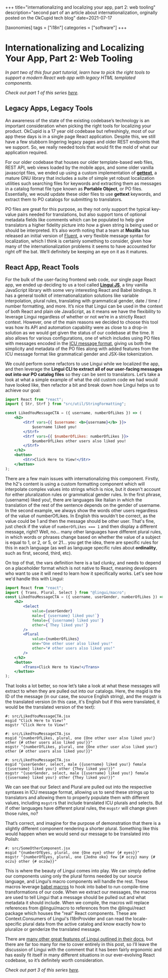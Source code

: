 +++
title="internationalizing and localizing your app, part 2: web tooling"
description="second part of an article about internationalization, orginally posted on the OkCupid tech blog"
date=2021-07-17

[taxonomies]
tags = ["i18n"]
categories = ["software"]
+++
# Internationalizing and Localizing Your App, Part 2: Web Tooling

*In part two of this four part tutorial, learn how to pick the right tools to support a modern React web app with legacy HTML templated components.*

*Check out part 1 of this series [here](https://tech.okcupid.com/internationalizing-and-localizing-your-app-part-1-understanding-different-cultures-cd25422378f0).*

## Legacy Apps, Legacy Tools

An awareness of the state of the existing codebase’s technology is an important consideration when picking the right tools for localizing your product. OkCupid is a 17 year old codebase but refreshingly, most of our app these days is in a single page React application. Despite this, we still have a few stubborn lingering legacy pages and older REST endpoints that we support. So, we really needed tools that would fit the mold of what our application required.

For our older codebase that houses our older template-based web files, REST API, web views loaded by the mobile apps, and some older vanilla javascript files, we ended up using a custom implementation of **[gettext](https://en.wikipedia.org/wiki/Gettext)**, a mature GNU library that includes a suite of simple yet robust localization utilities such searching files for keywords and extracting them as messages in a catalog format file type known as **Portable Object**, or PO files. Essentially, we would update these older files to use **gettext** keywords, and extract them to PO catalogs for submitting to translators.

PO files are great for this purpose, as they not only support the typical key-value pairs needed for translations, but also support tons of optional metadata fields like comments which can be populated to help give translators a higher fidelity picture into how a given string is being used or should be interpreted. It’s also worth noting that a team at **Mozilla** has released an initial version of [Fluent](https://projectfluent.org), a very flexible message syntax for localization, which I think is certainly something to consider, given how many of the internationalization problems it seems to have accounted for right off the bat. We’ll definitely be keeping an eye on it as it matures.

## React App, React Tools

For the bulk of the user-facing frontend web code, our single page React app, we ended up deciding to us a tool called **[Lingui JS](https://github.com/lingui/js-lingui)**, a tiny vanilla JavaScript library with some very interesting React and Babel bindings. It has a general toolkit of internationalization solutions like variable interpolation, plural rules, translating with grammatical gender, date / time / number formatting, and more. It’s nice that Lingui can be used in the context of both React and plain ole JavaScript, as it means we have the flexibility to leverage Lingui regardless of whether or not we’re in a strictly React context. However, one of the main reasons we decided to choose this tool was how its API and automation capability were as close to a drop-in solution as we would get given the status of our codebase at the time. It also allows for various configurations, one of which includes using PO files with messages encoded in the [ICU message format](http://userguide.icu-project.org/formatparse/messages), giving us both the simplicity and metadata of the PO files along with added features from the ICU message format like grammatical gender and JSX-like tokenization.

We could perform some refactors to use Lingui while we localized the app, and then leverage the **Lingui CLI to extract all of our user-facing messages out into our PO catalog files** so they can be sent to translators. Let’s take a look at what a simple example of what the old custom code we had would have looked like, then refactor a bit and break down how Lingui helps us to achieve our goal:

```jsx
import React from "react";
import { Str, Strf } from "src/util/StringFormatting";

const LikedYouMessageCTA = ({ username, numberOfLikes }) => (
	<h2>
		<Strf vars={{ $username: <b>{username}</b> }}>
			$username liked you!
		</Strf>
		<Strf vars={{ $numberOfLikes: numberOfLikes }}>
			$numberOfLikes other users also liked you!
		</Strf>
	</h2>
	<button>
		<Str>Click Here to View!</Str>
	</button>
);
```

There are a few main issues with internationalizing this component. Firstly, the h2's content is using a custom formatting component which will interpolate complex values into strings which is nice, but it doesn't account for either pluralization rules or grammatical gender rules. In the first phrase, {username} liked you!, there are languages like Italian in which the translation of the rest of the sentence depends on the gender of username. In the second example, we always show the words other users regardless of the value of numberOfLikes. In English this wouldn't be correct, as the value could be 1 and then the message should be other user. That's fine, just check if the value of `numberOfLikes === 1` and then display a different message, right? Well, no... many other languages have different plural rules, in which words or phrases change based on whether the value of a subject is equal to 1, or 2, or 5, or 21... you get the idea, there are specific rules for this in each language (as well as language specific rules about **ordinality**, such as first, second, third, etc).

On top of that, the vars definition here is a tad clunky, and needs to depend on a placeholder format which is not native to React, meaning developers who want to use it will need to learn how it specifically works. Let's see how we'd handle this with Lingui:

```jsx
import React from "react";
import { Trans, Plural, Select } from "@lingui/macro";
const LikedYouMessageCTA = ({ username, userGender, numberOfLikes }) => (
	<h2>
		<Select
			value={userGender}
			male={`{username} liked you!`}
			female={`{username} liked you!`}
			other={`They liked you!`}
		/>
		<Plural
			value={numberOfLikes}
			one="One other user also liked you!"
			other="# other users also liked you!"
		/>
	</h2>
	<button>
		<Trans>Click Here to View!</Trans>
	</button>
);
```

That looks a lot better, so now let’s take a look at what these messages will extract to when they are pulled out into our catalogs. Here, the msgid is the ID of the message (in our case, the source English string), and the msgstr is the translated version (in this case, it's English but if this were translated, it would be the translated version of the text):

```
#: src/LikedYouMessageCTA.jsx
msgid "Click Here to View!"
msgstr "Click Here to View!"

#: src/LikedYouMessageCTA.jsx
msgid "{numberOfLikes, plural, one {One other user also liked you!} other {# other users also liked you!}}"
msgstr "{numberOfLikes, plural, one {One other user also liked you!} other {# other users also liked you!}}"

#: src/LikedYouMessageCTA.jsx
msgid "{userGender, select, male {{username} liked you!} female {{username} liked you!} other {They liked you!}}"
msgstr "{userGender, select, male {{username} liked you!} female {{username} liked you!} other {They liked you!}}"
```

We can see that our Select and Plural are pulled out into the respective syntaxes in ICU message format, allowing us to send these strings up to translators and allowing them to properly populate them with different values, including `msgstr`s that include translated ICU plurals and selects. But if other languages have different plural rules, the `msgstr` will change given those rules, no?

That’s correct, and imagine for the purpose of demonstration that there is a slightly different component rendering a shorter plural. Something like this would happen when we would send our message to be translated into Polish:

```
#: src/SomeOtherComponent.jsx
msgid "{numberOfEyes, plural, one {One eye} other {# eyes}}"
msgstr "{numberOfEyes, plural, one {Jedno oko} few {# oczy} many {# oczu} other {# oczów}}"
```

This is where the beauty of Lingui comes into play. We can simply define our components using only the plural forms needed by our source language, and Lingui’s macro components will handle the rest. These macros leverage [babel macros](https://github.com/kentcdodds/babel-plugin-macros) to hook into babel to run compile-time transformations of our code. When we extract our messages, the macros are used to tell Lingui that a message should be pulled out and what metadata it should include. When we compile, the macros will replace references from @lingui/macro to references from the @lingui/react package which houses the "real" React components. These are Context.Consumers of Lingui's I18nProvider and can read the locale-specific plural data from the active catalog and know exactly how to pluralize or genderize the translated message.

There are [many other great features of Lingui outlined in their docs](https://lingui.js.org/), but there are far too many for me to cover entirely in this post, so I’ll leave the discussion of Lingui with the comment that it has been fairly ergonomic and has easily fit itself in many different situations in our ever-evolving React codebase, so it’s definitely worth consideration.

*Check out part 3 of this series [here](https://tech.okcupid.com/internationalizing-and-localizing-your-app-part-3-technical-challenges-8d91b6cb9125).*

